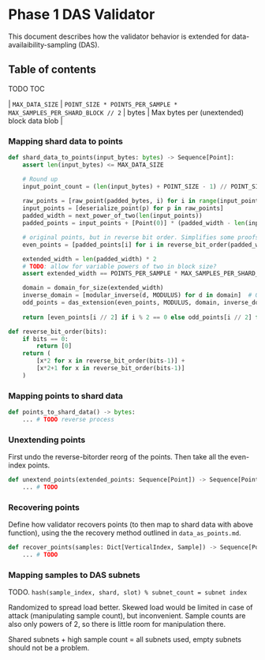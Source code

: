 # Phase 1 DAS Validator

This document describes how the validator behavior is extended for data-availaibility-sampling (DAS).

## Table of contents

<!-- TOC -->
<!-- START doctoc generated TOC please keep comment here to allow auto update -->
<!-- DON'T EDIT THIS SECTION, INSTEAD RE-RUN doctoc TO UPDATE -->
TODO TOC
<!-- END doctoc generated TOC please keep comment here to allow auto update -->
<!-- /TOC -->


| `MAX_DATA_SIZE` | `POINT_SIZE * POINTS_PER_SAMPLE * MAX_SAMPLES_PER_SHARD_BLOCK // 2` | bytes | Max bytes per (unextended) block data blob |

### Mapping shard data to points

```python
def shard_data_to_points(input_bytes: bytes) -> Sequence[Point]:
    assert len(input_bytes) <= MAX_DATA_SIZE

    # Round up
    input_point_count = (len(input_bytes) + POINT_SIZE - 1) // POINT_SIZE
    
    raw_points = [raw_point(padded_bytes, i) for i in range(input_point_count)]
    input_points = [deserialize_point(p) for p in raw_points]
    padded_width = next_power_of_two(len(input_points))
    padded_points = input_points + [Point(0)] * (padded_width - len(input_points))

    # original points, but in reverse bit order. Simplifies some proofs over the data.
    even_points = [padded_points[i] for i in reverse_bit_order(padded_width.bitlength())]

    extended_width = len(padded_width) * 2
    # TODO: allow for variable powers of two in block size?
    assert extended_width == POINTS_PER_SAMPLE * MAX_SAMPLES_PER_SHARD_BLOCK

    domain = domain_for_size(extended_width)
    inverse_domain = [modular_inverse(d, MODULUS) for d in domain]  # Or simply reverse the domain (except first 1)
    odd_points = das_extension(even_points, MODULUS, domain, inverse_domain)
    
    return [even_points[i // 2] if i % 2 == 0 else odd_points[i // 2] for i in range(extended_width)]

def reverse_bit_order(bits):
    if bits == 0:
        return [0]
    return (
        [x*2 for x in reverse_bit_order(bits-1)] +
        [x*2+1 for x in reverse_bit_order(bits-1)] 
    )
```

### Mapping points to shard data

```python
def points_to_shard_data() -> bytes:
    ... # TODO reverse process
```

### Unextending points

First undo the reverse-bitorder reorg of the points.
Then take all the even-index points.

```python
def unextend_points(extended_points: Sequence[Point]) -> Sequence[Point]:
    ... # TODO
```
### Recovering points

Define how validator recovers points (to then map to shard data with above function),
 using the the recovery method outlined in `data_as_points.md`.

```python
def recover_points(samples: Dict[VerticalIndex, Sample]) -> Sequence[Point]:
    ... # TODO
```

### Mapping samples to DAS subnets

TODO. `hash(sample_index, shard, slot) % subnet_count = subnet index`

Randomized to spread load better. Skewed load would be limited in case of attack (manipulating sample count), but inconvenient.
Sample counts are also only powers of 2, so there is little room for manipulation there.

Shared subnets + high sample count = all subnets used, empty subnets should not be a problem.
